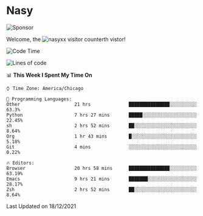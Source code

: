 # Nasy

<!--
<p align="center">
<img height="200" src="https://github-readme-stats.vercel.app/api?username=nasyxx&count_private=true&show_icons=true&theme=dracula&include_all_commits=true"/>
<img height="200" src="https://github-readme-stats.vercel.app/api/top-langs/?username=nasyxx&theme=dracula&hide=html,jupyter+notebook&count_private=true&show_icons=true"/>
</p>

  
----------------
-->

![Sponsor](https://img.shields.io/static/v1.svg?label=Sponsor&message=%E2%9D%A4&logo=GitHub&style=flat&color=pink)
 
Welcome, the ![nasyxx visitor counter](https://count.getloli.com/get/@nasyxx?theme=rule34)th vistor!
 
<!--START_SECTION:waka-->
![Code Time](http://img.shields.io/badge/Code%20Time-1%2C588%20hrs%2010%20mins-blue)

![Lines of code](https://img.shields.io/badge/From%20Hello%20World%20I%27ve%20Written-5%20Million%20lines%20of%20code-blue)

📊 **This Week I Spent My Time On** 

```text
⌚︎ Time Zone: America/Chicago

💬 Programming Languages: 
Other                    21 hrs              ███████████████░░░░░░░░░░   63.3% 
Python                   7 hrs 27 mins       █████░░░░░░░░░░░░░░░░░░░░   22.45% 
sh                       2 hrs 52 mins       ██░░░░░░░░░░░░░░░░░░░░░░░   8.64% 
Org                      1 hr 43 mins        █░░░░░░░░░░░░░░░░░░░░░░░░   5.18% 
Git                      4 mins              ░░░░░░░░░░░░░░░░░░░░░░░░░   0.22%

🔥 Editors: 
Browser                  20 hrs 58 mins      ███████████████░░░░░░░░░░   63.19% 
Emacs                    9 hrs 21 mins       ███████░░░░░░░░░░░░░░░░░░   28.17% 
Zsh                      2 hrs 52 mins       ██░░░░░░░░░░░░░░░░░░░░░░░   8.64%

```


 Last Updated on 18/12/2021
<!--END_SECTION:waka-->

<!-- ![visitors](https://visitor-badge.laobi.icu/badge?page_id=nasyxx.nasyxx) -->
